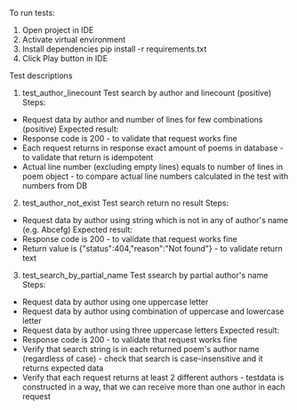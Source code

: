 To run tests:
1. Open project in IDE
2. Activate virtual environment
3. Install dependencies pip install -r requirements.txt
4. Click Play button in IDE

Test descriptions
1. test_author_linecount
Test search by author and linecount (positive)
Steps:
- Request data by author and number of lines for few combinations (positive)
Expected result: 
- Response code is 200 - to validate that request works fine
- Each request returns in response exact amount of poems in database - to validate that return
is idempotent
- Actual line number (excluding empty lines) equals to number of lines in poem object - to compare 
actual line numbers calculated in the test with numbers from DB

2. test_author_not_exist 
Test search return no result
Steps:
- Request data by author using string which is not in any of author's name (e.g. Abcefg)
Expected result:
- Response code is 200 - to validate that request works fine
- Return value is {"status":404,"reason":"Not found"} - to validate return text

3. test_search_by_partial_name
Test ssearch by partial author's name
Steps:
- Request data by author using one uppercase letter
- Request data by author using combination of uppercase and lowercase letter
- Request data by author using three uppercase letters
Expected result:
- Response code is 200 - to validate that request works fine
- Verify that search string is in each returned poem's author name (regardless of case) - check that
search is case-insensitive and it returns expected data
- Verify that each request returns at least 2 different authors - testdata is constructed in a way,
that we can receive more than one author in each request
   
    
